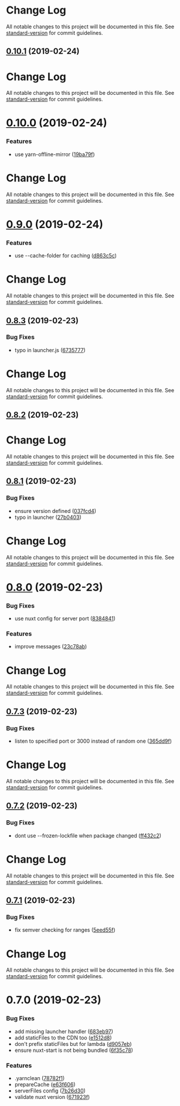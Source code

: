 # Change Log

All notable changes to this project will be documented in this file. See [standard-version](https://github.com/conventional-changelog/standard-version) for commit guidelines.

## [0.10.1](https://github.com/nuxt/now-builder/compare/v0.10.0...v0.10.1) (2019-02-24)



# Change Log

All notable changes to this project will be documented in this file. See [standard-version](https://github.com/conventional-changelog/standard-version) for commit guidelines.

# [0.10.0](https://github.com/nuxt/now-builder/compare/v0.9.0...v0.10.0) (2019-02-24)


### Features

* use yarn-offline-mirror ([19ba79f](https://github.com/nuxt/now-builder/commit/19ba79f))



# Change Log

All notable changes to this project will be documented in this file. See [standard-version](https://github.com/conventional-changelog/standard-version) for commit guidelines.

# [0.9.0](https://github.com/nuxt/now-builder/compare/v0.8.3...v0.9.0) (2019-02-24)


### Features

* use --cache-folder for caching ([d863c5c](https://github.com/nuxt/now-builder/commit/d863c5c))



# Change Log

All notable changes to this project will be documented in this file. See [standard-version](https://github.com/conventional-changelog/standard-version) for commit guidelines.

## [0.8.3](https://github.com/nuxt/now-builder/compare/v0.8.2...v0.8.3) (2019-02-23)


### Bug Fixes

* typo in launcher.js ([6735777](https://github.com/nuxt/now-builder/commit/6735777))



# Change Log

All notable changes to this project will be documented in this file. See [standard-version](https://github.com/conventional-changelog/standard-version) for commit guidelines.

## [0.8.2](https://github.com/nuxt/now-builder/compare/v0.8.1...v0.8.2) (2019-02-23)



# Change Log

All notable changes to this project will be documented in this file. See [standard-version](https://github.com/conventional-changelog/standard-version) for commit guidelines.

## [0.8.1](https://github.com/nuxt/now-builder/compare/v0.8.0...v0.8.1) (2019-02-23)


### Bug Fixes

* ensure version defined ([037fcd4](https://github.com/nuxt/now-builder/commit/037fcd4))
* typo in launcher ([27b0403](https://github.com/nuxt/now-builder/commit/27b0403))



# Change Log

All notable changes to this project will be documented in this file. See [standard-version](https://github.com/conventional-changelog/standard-version) for commit guidelines.

# [0.8.0](https://github.com/nuxt/now-builder/compare/v0.7.3...v0.8.0) (2019-02-23)


### Bug Fixes

* use nuxt config for server port ([8384841](https://github.com/nuxt/now-builder/commit/8384841))


### Features

* improve messages ([23c78ab](https://github.com/nuxt/now-builder/commit/23c78ab))



# Change Log

All notable changes to this project will be documented in this file. See [standard-version](https://github.com/conventional-changelog/standard-version) for commit guidelines.

## [0.7.3](https://github.com/nuxt/now-builder/compare/v0.7.2...v0.7.3) (2019-02-23)


### Bug Fixes

* listen to specified port or 3000 instead of random one ([365dd9f](https://github.com/nuxt/now-builder/commit/365dd9f))



# Change Log

All notable changes to this project will be documented in this file. See [standard-version](https://github.com/conventional-changelog/standard-version) for commit guidelines.

## [0.7.2](https://github.com/nuxt/now-builder/compare/v0.7.1...v0.7.2) (2019-02-23)


### Bug Fixes

* dont use --frozen-lockfile when package changed ([ff432c2](https://github.com/nuxt/now-builder/commit/ff432c2))



# Change Log

All notable changes to this project will be documented in this file. See [standard-version](https://github.com/conventional-changelog/standard-version) for commit guidelines.

## [0.7.1](https://github.com/nuxt/now-builder/compare/v0.7.0...v0.7.1) (2019-02-23)


### Bug Fixes

* fix semver checking for ranges ([5eed55f](https://github.com/nuxt/now-builder/commit/5eed55f))



# Change Log

All notable changes to this project will be documented in this file. See [standard-version](https://github.com/conventional-changelog/standard-version) for commit guidelines.

# 0.7.0 (2019-02-23)


### Bug Fixes

* add missing launcher handler ([683eb97](https://github.com/nuxt/now-builder/commit/683eb97))
* add staticFiles to the CDN too ([e1512d8](https://github.com/nuxt/now-builder/commit/e1512d8))
* don't prefix staticFiles but for lambda ([d9057eb](https://github.com/nuxt/now-builder/commit/d9057eb))
* ensure nuxt-start is not being bundled ([6f35c78](https://github.com/nuxt/now-builder/commit/6f35c78))


### Features

* .yarnclean ([78782f1](https://github.com/nuxt/now-builder/commit/78782f1))
* prepareCache ([e63f606](https://github.com/nuxt/now-builder/commit/e63f606))
* serverFiles config ([7b26d30](https://github.com/nuxt/now-builder/commit/7b26d30))
* validate nuxt version ([671923f](https://github.com/nuxt/now-builder/commit/671923f))
